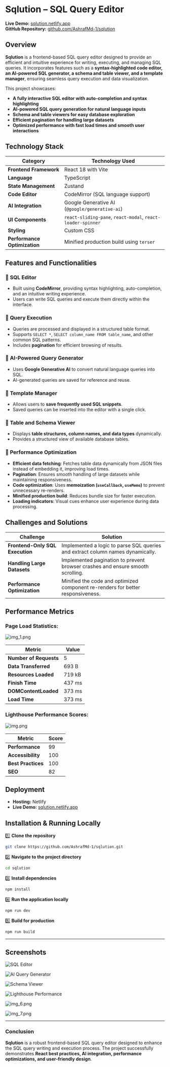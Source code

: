 # **Sqlution – SQL Query Editor**

**Live Demo:** [sqlution.netlify.app](https://sqlution.netlify.app)  
**GitHub Repository:** [github.com/AshrafMd-1/sqlution](https://github.com/AshrafMd-1/sqlution)

## **Overview**
**Sqlution** is a frontend-based SQL query editor designed to provide an efficient and intuitive experience for writing, executing, and managing SQL queries. It incorporates features such as a **syntax-highlighted code editor, an AI-powered SQL generator, a schema and table viewer, and a template manager**, ensuring seamless query execution and data visualization.

This project showcases:
- **A fully interactive SQL editor with auto-completion and syntax highlighting**
- **AI-powered SQL query generation for natural language inputs**
- **Schema and table viewers for easy database exploration**
- **Efficient pagination for handling large datasets**
- **Optimized performance with fast load times and smooth user interactions**

## **Technology Stack**

| Category            | Technology Used |
|---------------------|----------------|
| **Frontend Framework** | React 18 with Vite |
| **Language** | TypeScript |
| **State Management** | Zustand |
| **Code Editor** | CodeMirror (SQL language support) |
| **AI Integration** | Google Generative AI (`@google/generative-ai`) |
| **UI Components** | `react-sliding-pane`, `react-modal`, `react-loader-spinner` |
| **Styling** | Custom CSS |
| **Performance Optimization** | Minified production build using `terser` |

## **Features and Functionalities**

### 🔹 **SQL Editor**
- Built using **CodeMirror**, providing syntax highlighting, auto-completion, and an intuitive writing experience.
- Users can write SQL queries and execute them directly within the interface.

### 🔹 **Query Execution**
- Queries are processed and displayed in a structured table format.
- Supports `SELECT *`, `SELECT column_name FROM table_name`, and other common SQL patterns.
- Includes **pagination** for efficient browsing of results.

### 🔹 **AI-Powered Query Generator**
- Uses **Google Generative AI** to convert natural language queries into SQL.
- AI-generated queries are saved for reference and reuse.

### 🔹 **Template Manager**
- Allows users to **save frequently used SQL snippets**.
- Saved queries can be inserted into the editor with a single click.

### 🔹 **Table and Schema Viewer**
- Displays **table structures, column names, and data types** dynamically.
- Provides a structured view of available database tables.

### 🔹 **Performance Optimization**
- **Efficient data fetching**: Fetches table data dynamically from JSON files instead of embedding it, improving load times.
- **Pagination**: Ensures smooth handling of large datasets while maintaining responsiveness.
- **Code optimization**: Uses **memoization (`useCallback`, `useMemo`)** to prevent unnecessary re-renders.
- **Minified production build**: Reduces bundle size for faster execution.
- **Loading indicators**: Visual cues enhance user experience during data processing.

## **Challenges and Solutions**

| Challenge | Solution |
|-----------|----------|
| **Frontend-Only SQL Execution** | Implemented a logic to parse SQL queries and extract column names dynamically. |
| **Handling Large Datasets** | Implemented pagination to prevent browser crashes and ensure smooth scrolling. |
| **Performance Optimization** | Minified the code and optimized component re-renders for better responsiveness. |

## **Performance Metrics**

### **Page Load Statistics:**

![img_1.png](imgs/img_1.png)



| Metric | Value |
|--------|-------|
| **Number of Requests** | 5 |
| **Data Transferred** | 693 B |
| **Resources Loaded** | 719 kB |
| **Finish Time** | 437 ms |
| **DOMContentLoaded** | 373 ms |
| **Load Time** | 373 ms |

### **Lighthouse Performance Scores:**

![img.png](imgs/img.png)


| Metric | Score |
|--------|-------|
| **Performance** | 99 |
| **Accessibility** | 100 |
| **Best Practices** | 100 |
| **SEO** | 82 |

## **Deployment**
- **Hosting:** Netlify
- **Live Demo:** [sqlution.netlify.app](https://sqlution.netlify.app)

## **Installation & Running Locally**

1️⃣ **Clone the repository**
```sh
git clone https://github.com/AshrafMd-1/sqlution.git
```  
2️⃣ **Navigate to the project directory**
```sh
cd sqlution
```  
3️⃣ **Install dependencies**
```sh
npm install
```  
4️⃣ **Run the application locally**
```sh
npm run dev
```  
5️⃣ **Build for production**
```sh
npm run build
```  

---

## **Screenshots**

![SQL Editor](imgs/img_2.png)

![AI Query Generator](imgs/img_3.png)

![Schema Viewer](imgs/img_4.png)

![Lighthouse Performance](imgs/img_5.png)

![img_6.png](imgs/img_6.png)

![img_7.png](imgs/img_7.png)

---

### **Conclusion**

**Sqlution** is a robust frontend-based SQL query editor designed to enhance the SQL query writing and execution process. The project successfully demonstrates **React best practices, AI integration, performance optimizations, and user-friendly design**.